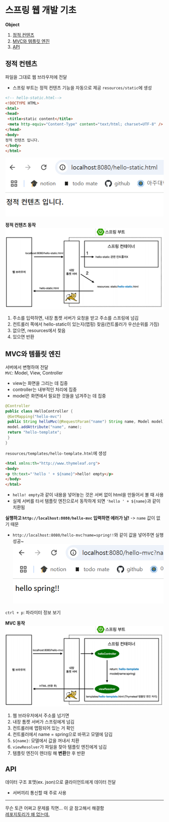# 스프링 웹 개발 기초

**Object**
1. [정적 컨텐츠](#정적-컨텐츠)
2. [MVC와 템플릿 엔진](#mvc와-템플릿-엔진)
3. [API](#api)

## 정적 컨텐츠
파일을 그대로 웹 브라우저에 전달
- 스프링 부트는 정적 컨텐츠 기능을 자동으로 제공
`resources/static`에 생성   
```html
<!-- hello-static.html-->
<!DOCTYPE HTML>
<html>
<head>
 <title>static content</title>
 <meta http-equiv="Content-Type" content="text/html; charset=UTF-8" />
</head>
<body>
정적 컨텐츠 입니다.
</body>
</html> 
```   
![alt text](img/web_1.png)

**정적 컨텐츠 동작**
![alt text](img/web_2.png)
1. 주소를 입력하면, 내장 톰켓 서버가 요청을 받고 주소를 스프링에 넘김
2. 컨트롤러 쪽에서 hello-static이 있는지(맵핑) 찾음(컨트롤러가 우선순위를 가짐)
3. 없으면, resources에서 찾음
4. 있으면 반환

## MVC와 템플릿 엔진
서버에서 변형하여 전달   
`MVC`: Model, View, Controller
- view는 화면을 그리는 데 집중
- controller는 내부적인 처리에 집중 
- model은 화면에서 필요한 것들을 넘겨주는 데 집중
```java
@Controller
public class HelloController {
 @GetMapping("hello-mvc")
 public String helloMvc(@RequestParam("name") String name, Model model) {
 model.addAttribute("name", name);
 return "hello-template";
 }
}
```
`resources/templates/hello-template.html`에 생성
```html
<html xmlns:th="http://www.thymeleaf.org">
<body>
<p th:text="'hello ' + ${name}">hello! empty</p>
</body>
</html>
```
- `hello! empty`과 같이 내용을 넣어놓는 것은 서버 없이 html을 만들어서 볼 때 사용
- 실제 서버를 타서 템플릿 엔진으로서 동작하게 되면 `'hello ' + ${name}`과 같이 치환됨

**실행하고 `http://localhost:8080/hello-mvc` 입력하면 에러가 남!** -> `name` 값이 없기 때문
- `http://localhost:8080/hello-mvc?name=spring!!`와 같이 값을 넣어주면 실행 성공~
![alt text](img/web_3.png)

`ctrl + p`: 파라미터 정보 보기

**MVC 동작**
![alt text](img/web_4.png)
1. 웹 브라우저에서 주소를 넘기면
2. 내장 톰켓 서버가 스프링에게 넘김
3. 컨트롤러에 맵핑되어 있는 거 확인
4. 컨트롤러에서 name = spring으로 바뀌고 모델에 담김
5. `${name}`: 모델에서 값을 꺼내서 치환
6. `viewResolver`가 파일을 찾아 템플릿 엔진에게 넘김 
7. 템플릿 엔진이 렌더링 해 **변환**한 후 반환


## API
데이터 구조 포맷(ex. json)으로 클라이언트에게 데이터 전달
- 서버끼리 통신할 때 주로 사용

---
무슨 토큰 어쩌고 문제를 직면... 이 글 참고해서 해결함   
[레포지토리가 왜 없는데.](https://velog.io/@minsoo1430/Git-repository-Not-Found-%EC%97%90%EB%9F%AC-%ED%95%B4%EA%B2%B0-%EB%B0%A9%EB%B2%95)